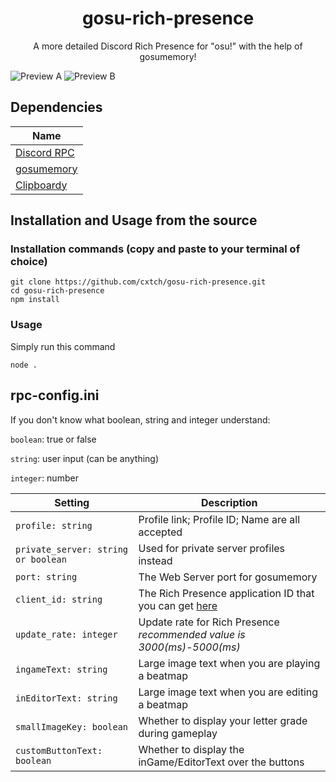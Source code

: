 <h1 align="center">gosu-rich-presence</h1>
<p align="center">A more detailed Discord Rich Presence for "osu!" with the help of gosumemory!</p>

![Preview A](https://thigh.photography/raw/riAXjNnbKD.png)  ![Preview B](https://download-ram.online/raw/sSU68CPuvH.png)

## Dependencies

| Name                                                                      |
| ------------------------------------------------------------------------- |
| [Discord RPC](https://github.com/discord/discord-rpc )                    |
| [gosumemory](https://github.com/l3lackShark/gosumemory)                   |
| [Clipboardy](https://github.com/sindresorhus/clipboardy)                  |


## Installation and Usage from the source

### Installation commands (copy and paste to your terminal of choice)

```
git clone https://github.com/cxtch/gosu-rich-presence.git
cd gosu-rich-presence
npm install
```

### Usage

Simply run this command

```
node .
```

## rpc-config.ini

If you don't know what boolean, string and integer understand:

`boolean`: true or false

`string`: user input (can be anything)

`integer`: number

| Setting                             | Description                                                           |  
| ------------------------------------| ----------------------------------------------------------------------|
| `profile: string`                   | Profile link; Profile ID; Name are all accepted                       |
| `private_server: string or boolean` | Used for private server profiles instead                              |
| `port: string`                      | The Web Server port for gosumemory                                    |
| `client_id: string`                 | The Rich Presence application ID that you can get [here](https://discord.com/developers/applications)|
| `update_rate: integer`              | Update rate for Rich Presence *recommended value is 3000(ms)-5000(ms)*|
| `ingameText: string`                | Large image text when you are playing a beatmap                       |
| `inEditorText: string`              | Large image text when you are editing a beatmap                       |
| `smallImageKey: boolean`            | Whether to display your letter grade during gameplay                  |
| `customButtonText: boolean`         | Whether to display the inGame/EditorText over the buttons             |

